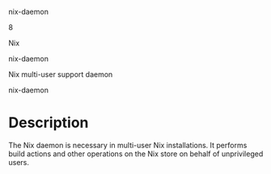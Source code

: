 nix-daemon

8

Nix

nix-daemon

Nix multi-user support daemon

nix-daemon

# Description

The Nix daemon is necessary in multi-user Nix installations. It performs
build actions and other operations on the Nix store on behalf of
unprivileged users.
